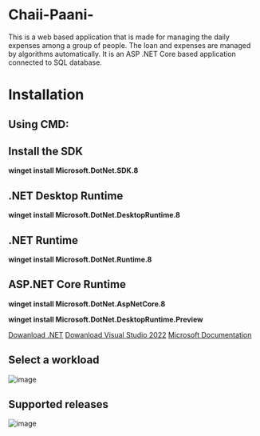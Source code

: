 # Chaii-Paani-
This is a web based application that is made for managing the daily expenses among a group of people. The loan and expenses are managed by algorithms automatically. It is an ASP .NET Core based application connected to SQL database.
# Installation
## Using CMD:
## Install the SDK
**winget install Microsoft.DotNet.SDK.8**
## .NET Desktop Runtime
**winget install Microsoft.DotNet.DesktopRuntime.8**
## .NET Runtime
**winget install Microsoft.DotNet.Runtime.8**
## ASP.NET Core Runtime
**winget install Microsoft.DotNet.AspNetCore.8**

**winget install Microsoft.DotNet.DesktopRuntime.Preview**

[Dowanload .NET](https://dotnet.microsoft.com/en-us/download/dotnet)
[Dowanload Visual Studio 2022](https://visualstudio.microsoft.com/vs/)
[Microsoft Documentation](https://learn.microsoft.com/en-us/dotnet/core/install/windows?tabs=net80)

## Select a workload
![image](https://github.com/APRUN/Chaii-Paani-/assets/91117263/e65992ae-d43a-4177-b170-a5315ce0155d)
## Supported releases
![image](https://github.com/APRUN/Chaii-Paani-/assets/91117263/f9cf97ae-2a88-48ea-925c-4b3426331f05)





